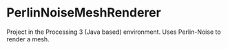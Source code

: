 # PerlinNoiseMeshRenderer
Project in the Processing 3 (Java based) environment. Uses Perlin-Noise to render a mesh.
